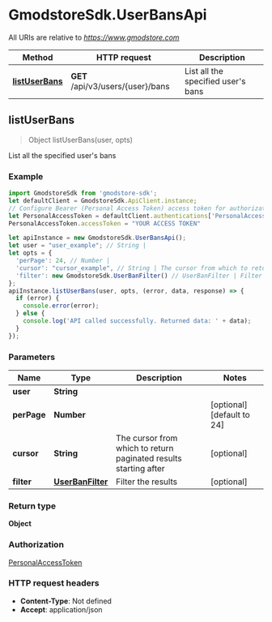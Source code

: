 # GmodstoreSdk.UserBansApi

All URIs are relative to *https://www.gmodstore.com*

Method | HTTP request | Description
------------- | ------------- | -------------
[**listUserBans**](UserBansApi.md#listUserBans) | **GET** /api/v3/users/{user}/bans | List all the specified user&#39;s bans



## listUserBans

> Object listUserBans(user, opts)

List all the specified user&#39;s bans

### Example

```javascript
import GmodstoreSdk from 'gmodstore-sdk';
let defaultClient = GmodstoreSdk.ApiClient.instance;
// Configure Bearer (Personal Access Token) access token for authorization: PersonalAccessToken
let PersonalAccessToken = defaultClient.authentications['PersonalAccessToken'];
PersonalAccessToken.accessToken = "YOUR ACCESS TOKEN"

let apiInstance = new GmodstoreSdk.UserBansApi();
let user = "user_example"; // String | 
let opts = {
  'perPage': 24, // Number | 
  'cursor': "cursor_example", // String | The cursor from which to return paginated results starting after
  'filter': new GmodstoreSdk.UserBanFilter() // UserBanFilter | Filter the results
};
apiInstance.listUserBans(user, opts, (error, data, response) => {
  if (error) {
    console.error(error);
  } else {
    console.log('API called successfully. Returned data: ' + data);
  }
});
```

### Parameters


Name | Type | Description  | Notes
------------- | ------------- | ------------- | -------------
 **user** | **String**|  | 
 **perPage** | **Number**|  | [optional] [default to 24]
 **cursor** | **String**| The cursor from which to return paginated results starting after | [optional] 
 **filter** | [**UserBanFilter**](.md)| Filter the results | [optional] 

### Return type

**Object**

### Authorization

[PersonalAccessToken](../README.md#PersonalAccessToken)

### HTTP request headers

- **Content-Type**: Not defined
- **Accept**: application/json


